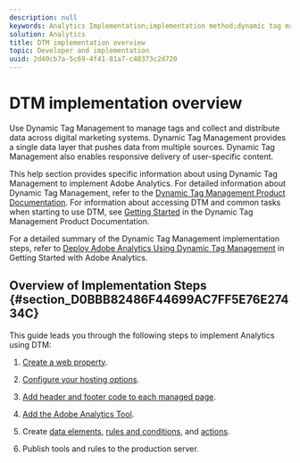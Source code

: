 ```yaml
---
description: null
keywords: Analytics Implementation;implementation method;dynamic tag management;dtm
solution: Analytics
title: DTM implementation overview
topic: Developer and implementation
uuid: 2d40cb7a-5c69-4f41-81a7-c48373c2d720
---
```


# DTM implementation overview

Use Dynamic Tag Management to manage tags and collect and distribute data across digital marketing systems. Dynamic Tag Management provides a single data layer that pushes data from multiple sources. Dynamic Tag Management also enables responsive delivery of user-specific content.

This help section provides specific information about using Dynamic Tag Management to implement Adobe Analytics. For detailed information about Dynamic Tag Management, refer to the [Dynamic Tag Management Product Documentation](https://marketing.adobe.com/resources/help/en_US/dtm/). For information about accessing DTM and common tasks when starting to use DTM, see [Getting Started](https://marketing.adobe.com/resources/help/en_US/dtm/get_started.html) in the Dynamic Tag Management Product Documentation.

For a detailed summary of the Dynamic Tag Management implementation steps, refer to [Deploy Adobe Analytics Using Dynamic Tag Management](https://marketing.adobe.com/resources/help/en_US/analytics/getting-started/add-adobe-analytics-dtm-tool.html) in Getting Started with Adobe Analytics.

## Overview of Implementation Steps {#section_D0BBB82486F44699AC7FF5E76E27434C}

This guide leads you through the following steps to implement Analytics using DTM:

1. [Create a web property](/help/implement/c-implement-with-dtm/t-create-web-property.md).
1. [Configure your hosting options](/help/implement/c-implement-with-dtm/t-configure-hosting.md).
1. [Add header and footer code to each managed page](/help/implement/c-implement-with-dtm/c-headers-footers/t-header-footer-code.md).
1. [Add the Adobe Analytics Tool](/help/implement/c-implement-with-dtm/c-aa-tool/analytics-dtm.md).
1. Create [data elements](/help/implement/c-implement-with-dtm/t-data-element.md), [rules and conditions](/help/implement/c-implement-with-dtm/c-rules/t-rules-create.md), and [actions](/help/implement/c-implement-with-dtm/c-rules/t-rules-actions.md).

1. Publish tools and rules to the production server.

